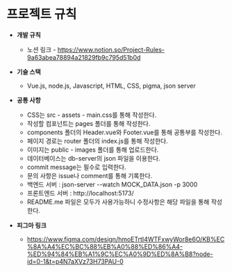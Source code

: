 # 프로젝트 규칙


- **개발 규칙**
  - 노션 링크 - https://www.notion.so/Project-Rules-9a63abea78894a21829fb9c795d51b0d

- **기술 스택**
  - Vue.js, node.js, Javascript, HTML, CSS, pigma, json server

- **공통 사항**
  - CSS는 src - assets - main.css를 통해 작성한다.
  - 작성할 컴포넌트는 pages 폴더를 통해 작성한다.
  - components 폴더의 Header.vue와 Footer.vue를 통해 공통부를 작성한다.
  - 페이지 경로는 router 폴더의 index.js를 통해 작성한다.
  - 이미지는 public - images 폴더를 통해 업로드한다.
  - 데이터베이스는 db-server의 json 파일을 이용한다.
  - commit message는 필수로 입력한다.
  - 문의 사항은 issue나 comment를 통해 기록한다.
  - 백엔드 서버 : json-server --watch MOCK_DATA.json -p 3000
  - 프론트엔드 서버 : http://localhost:5173/
  - README.me 파일은 모두가 사용가능하니 수정사항은 해당 파일을 통해 작성한다.

- **피그마 링크**
  - https://www.figma.com/design/hmoETrtI4WTFxwyWor8e6O/KB%EC%8A%A4%EC%BC%88%EB%A0%88%ED%86%A4-%ED%94%84%EB%A1%9C%EC%A0%9D%ED%8A%B8?node-id=0-1&t=p4N7aXVz73H73PAU-0
